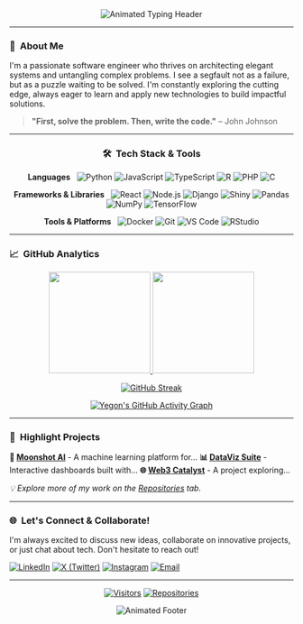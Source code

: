 <div align="center">
  <img src="https://readme-typing-svg.demolab.com?font=Fira+Code&weight=600&size=30&duration=4000&pause=1000&color=58A6FF&center=true&vCenter=true&width=500&height=70&lines=Hello+World!+👋;I'm+Godwin+Kibet;Software+Engineer;Data+Alchemist" alt="Animated Typing Header" />
</div>

---

### 🧠 &nbsp;About Me

I'm a passionate software engineer who thrives on architecting elegant systems and untangling complex problems. I see a segfault not as a failure, but as a puzzle waiting to be solved. I'm constantly exploring the cutting edge, always eager to learn and apply new technologies to build impactful solutions.

> **"First, solve the problem. Then, write the code."** – John Johnson

---

<div align="center">

### 🛠️ &nbsp;Tech Stack & Tools

**Languages** &nbsp;
![Python](https://img.shields.io/badge/Python-3776AB?style=flat&logo=python&logoColor=white)
![JavaScript](https://img.shields.io/badge/JavaScript-F7DF1E?style=flat&logo=javascript&logoColor=black)
![TypeScript](https://img.shields.io/badge/TypeScript-3178C6?style=flat&logo=typescript&logoColor=white)
![R](https://img.shields.io/badge/R-276DC3?style=flat&logo=r&logoColor=white)
![PHP](https://img.shields.io/badge/PHP-777BB4?style=flat&logo=php&logoColor=white)
![C](https://img.shields.io/badge/C-A8B9CC?style=flat&logo=c&logoColor=black)

**Frameworks & Libraries** &nbsp;
![React](https://img.shields.io/badge/React-61DAFB?style=flat&logo=react&logoColor=black)
![Node.js](https://img.shields.io/badge/Node.js-339933?style=flat&logo=node.js&logoColor=white)
![Django](https://img.shields.io/badge/Django-092E20?style=flat&logo=django&logoColor=white)
![Shiny](https://img.shields.io/badge/Shiny-276DC3?style=flat&logo=r&logoColor=white)
![Pandas](https://img.shields.io/badge/Pandas-150458?style=flat&logo=pandas&logoColor=white)
![NumPy](https://img.shields.io/badge/NumPy-013243?style=flat&logo=numpy&logoColor=white)
![TensorFlow](https://img.shields.io/badge/TensorFlow-FF6F00?style=flat&logo=tensorflow&logoColor=white)

**Tools & Platforms** &nbsp;
![Docker](https://img.shields.io/badge/Docker-2496ED?style=flat&logo=docker&logoColor=white)
![Git](https://img.shields.io/badge/Git-F05032?style=flat&logo=git&logoColor=white)
![VS Code](https://img.shields.io/badge/VS_Code-007ACC?style=flat&logo=visual-studio-code&logoColor=white)
![RStudio](https://img.shields.io/badge/RStudio-75AADB?style=flat&logo=rstudio&logoColor=white)

</div>

---

### 📈 &nbsp;GitHub Analytics

<div align="center">
  
<!-- Compact layout for stats side-by-side -->
<a href="https://github.com/YegonGodwin">
  <img height="180em" src="https://github-readme-stats.vercel.app/api?username=YegonGodwin&show_icons=true&theme=nightowl&hide_border=true&count_private=true&include_all_commits=true" />
  <img height="180em" src="https://github-readme-stats.vercel.app/api/top-langs/?username=YegonGodwin&layout=compact&theme=nightowl&hide_border=true&langs_count=8&hide=Jupyter%20Notebook,Other" />
</a>

<!-- More modern streak stats with mascot -->
[![GitHub Streak](https://streak-stats.demolab.com?user=YegonGodwin&theme=nightowl&hide_border=true&date_format=M%20j%5B%2C%20Y%5D&mode=weekly&mascot=random)](https://git.io/streak-stats)

<!-- 3D Contribution Graph -->
[![Yegon's GitHub Activity Graph](https://github-readme-activity-graph.vercel.app/graph?username=YegonGodwin&theme=github-dark&hide_border=true&area=true)](https://github.com/ashutosh00710/github-readme-activity-graph)

</div>

---

### 🚀 &nbsp;Highlight Projects

<!-- Replace with your actual pinned repo names and links -->
**🤖 [Moonshot AI](https://github.com/YegonGodwin/moonshot-ai)** - A machine learning platform for...
**📊 [DataViz Suite](https://github.com/YegonGodwin/dataviz-suite)** - Interactive dashboards built with...
**🌐 [Web3 Catalyst](https://github.com/YegonGodwin/web3-catalyst)** - A project exploring...

*💡 Explore more of my work on the [Repositories](https://github.com/YegonGodwin?tab=repositories) tab.*

---

### 🌐 &nbsp;Let's Connect & Collaborate!

I'm always excited to discuss new ideas, collaborate on innovative projects, or just chat about tech. Don't hesitate to reach out!

[![LinkedIn](https://img.shields.io/badge/LinkedIn-Godwin_Kibet-0077B5?style=for-the-badge&logo=linkedin&logoColor=white)](https://linkedin.com/in/godwinkibet)
[![X (Twitter)](https://img.shields.io/badge/X-@FlynnGoodie-1DA1F2?style=for-the-badge&logo=x&logoColor=white)](https://x.com/FlynnGoodie)
[![Instagram](https://img.shields.io/badge/Instagram-@godwinkibette-E4405F?style=for-the-badge&logo=instagram&logoColor=white)](https://instagram.com/godwinkibette)
[![Email](https://img.shields.io/badge/Email-Contact%20Me-D14836?style=for-the-badge&logo=gmail&logoColor=white)](mailto:your-email@example.com)

---

<div align="center">

[![Visitors](https://api.visitorbadge.io/api/visitors?path=https%3A%2F%2Fgithub.com%2FYegonGodwin&label=Profile%20Views&countColor=%2358a6ff&style=flat&labelStyle=upper)](https://visitorbadge.io/status?path=https%3A%2F%2Fgithub.com%2FYegonGodwin)
[![Repositories](https://img.shields.io/badge/Repositories-20+-blue?style=flat)](https://github.com/YegonGodwin?tab=repositories)

</div>

<div align="center">
  <img src="https://readme-typing-svg.demolab.com?font=Fira+Code&weight=500&size=18&duration=3000&pause=1500&color=58A6FF&center=true&vCenter=true&width=500&height=40&lines=Thanks+for+stopping+by!+✨;Let's+build+the+future,+together.🚀" alt="Animated Footer" />
</div>

